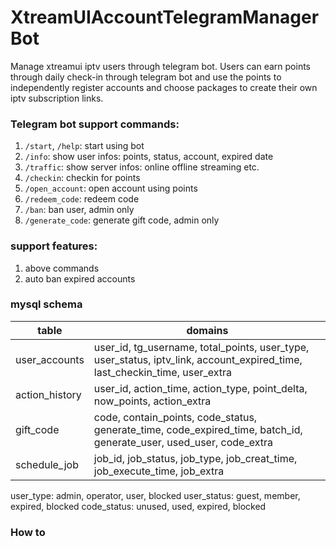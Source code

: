 # XtreamUIAccountTelegramManagerBot
  Manage xtreamui iptv users through telegram bot. Users can earn points through daily check-in through telegram bot and use the points to independently register accounts and choose packages to create their own iptv subscription links.
### Telegram bot support commands:

1. `/start`, `/help`: start using bot
2. `/info`: show user infos: points, status, account, expired date
3. `/traffic`: show server infos: online offline streaming etc.
4. `/checkin`: checkin for points
5. `/open_account`: open account using points
6. `/redeem_code`: redeem code
7. `/ban`: ban user, admin only
8. `/generate_code`: generate gift code, admin only

### support features:

1. above commands
2. auto ban expired accounts

### mysql schema

| table          | domains                                                                                                                    |
|----------------|----------------------------------------------------------------------------------------------------------------------------|
| user_accounts  | user_id, tg_username, total_points, user_type, user_status, iptv_link, account_expired_time, last_checkin_time, user_extra |
| action_history | user_id, action_time, action_type, point_delta, now_points, action_extra                                                   | 
| gift_code      | code, contain_points, code_status, generate_time, code_expired_time, batch_id, generate_user, used_user, code_extra        |
| schedule_job   | job_id, job_status, job_type, job_creat_time, job_execute_time, job_extra                                                  |

user_type: admin, operator, user, blocked
user_status: guest, member, expired, blocked
code_status: unused, used, expired, blocked

### How to

